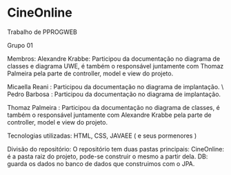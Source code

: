 # CineOnline
Trabalho de PPROGWEB

Grupo 01

Membros:
Alexandre Krabbe: Participou da documentação no diagrama de classes e diagrama UWE, é também o responsável juntamente com Thomaz Palmeira pela parte de controller, model e view do projeto.

Micaella Reani : Participou da documentação no diagrama de implantação. \\
Pedro Barbosa :  Participou da documentação no diagrama de implantação.

Thomaz Palmeira : Participou da documentação no diagrama de classes,  é também o responsável juntamente com Alexandre Krabbe pela parte de controller, model  e view do projeto.

Tecnologias utilizadas: 
HTML, CSS, JAVAEE ( e seus pormenores )

Divisão do repositório:
O repositório tem duas pastas principais: 
CineOnline: é a pasta raiz do projeto, pode-se construir o mesmo a partir dela.
DB: guarda os dados no banco de dados que construimos com o JPA.
